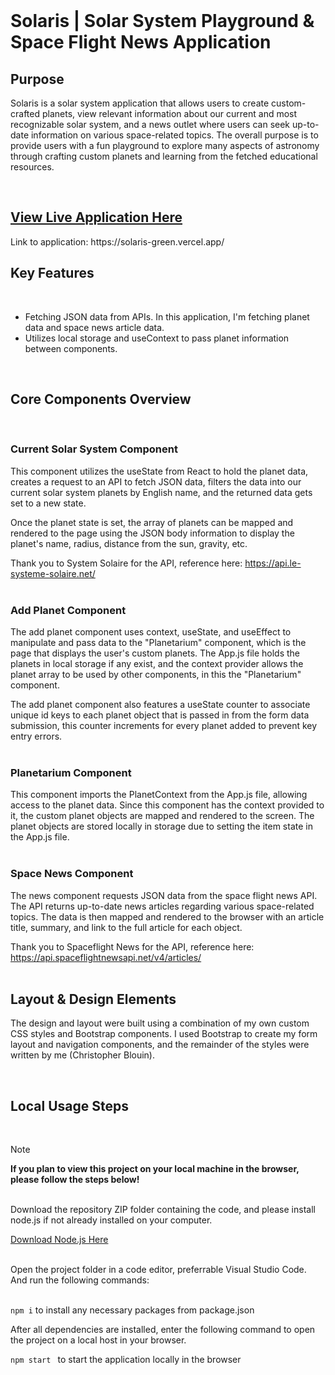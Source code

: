 <br>

# Solaris | Solar System Playground & Space Flight News Application

## Purpose
Solaris is a solar system application that allows users to create custom-crafted planets, view relevant information about our current and most recognizable solar system, and a news outlet where users can seek up-to-date information on various space-related topics. The overall purpose is to provide users with a fun playground to explore many aspects of astronomy through crafting custom planets and learning from the fetched educational resources.

<br>
<h2><a href="https://solaris-green.vercel.app/" alt="Solaris Solar System Application Link!" title=" View Solaris | Solar System App " target="_blank">View Live Application Here </a></h2>
Link to application: https://solaris-green.vercel.app/
<br>

## Key Features
<br>
<ul>
  <li>Fetching JSON data from APIs. In this application, I'm fetching planet data and space news article data.</li>
  <li>Utilizes local storage and useContext to pass planet information between components.</li>
</ul>
<br>

## Core Components Overview
<br>

### Current Solar System Component

This component utilizes the useState from React to hold the planet data, creates a request to an API to fetch JSON data, filters the data into our current solar system planets by English name, and the returned data gets set to a new state. 

Once the planet state is set, the array of planets can be mapped and rendered to the page using the JSON body information to display the planet's name, radius, distance from the sun, gravity, etc.  

Thank you to System Solaire for the API, reference here: https://api.le-systeme-solaire.net/
<br>
<br>

### Add Planet Component

The add planet component uses context, useState, and useEffect to manipulate and pass data to the "Planetarium" component, which is the page that displays the user's custom planets. The App.js file holds the planets in local storage if any exist, and the context provider allows the planet array to be used by other components, in this the "Planetarium" component.

The add planet component also features a useState counter to associate unique id keys to each planet object that is passed in from the form data submission, this counter increments for every planet added to prevent key entry errors.  
<br>

### Planetarium Component

This component imports the PlanetContext from the App.js file, allowing access to the planet data. Since this component has the context provided to it, the custom planet objects are mapped and rendered to the screen. The planet objects are stored locally in storage due to setting the item state in the App.js file.
<br>
<br>

### Space News Component

The news component requests JSON data from the space flight news API. The API returns up-to-date news articles regarding various space-related topics. The data is then mapped and rendered to the browser with an article title, summary, and link to the full article for each object.

Thank you to Spaceflight News for the API, reference here: https://api.spaceflightnewsapi.net/v4/articles/
<br>
<br>

## Layout & Design Elements
<p>The design and layout were built using a combination of my own custom CSS styles and Bootstrap components. I used Bootstrap to create my form layout and navigation components, and the remainder of the styles were written by me (Christopher Blouin).</p>
<br>

## Local Usage Steps
<br>

>[!NOTE]
> <strong>If you plan to view this project on your local machine in the browser, please follow the steps below!</strong>

<br>
Download the repository ZIP folder containing the code, and please install node.js if not already installed on your computer. 
<br>
<p><a href="https://nodejs.org/en/download" alt="Node.js Download Link" title="Download Node.js" target="_blank">Download Node.js Here</a></p>
<br>
Open the project folder in a code editor, preferrable Visual Studio Code. And run the following commands:

<br>
<br>

```npm i``` to install any necessary packages from package.json

After all dependencies are installed, enter the following command to open the project on a local host in your browser.

```npm start ``` to start the application locally in the browser


